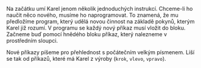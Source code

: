 
Na začátku umí Karel jenom několik jednoduchých instrukcí. Chceme-li ho naučit něco nového, musíme ho naprogramovat.
To znamená, že mu předložíme program, který udělá novou činnost na základě pokynů, kterým Karel již rozumí.
V programu se každý nový příkaz musí vložit do bloku. Začneme buď pomocí hnědého bloku příkaz, 
který nalezneme v prostředním sloupci.

Nové příkazy píšeme pro přehlednost s počátečním velkým písmenem.
Liší se tak od příkazů, které má Karel z výroby (`krok`, `vlevo`, `vpravo`).

